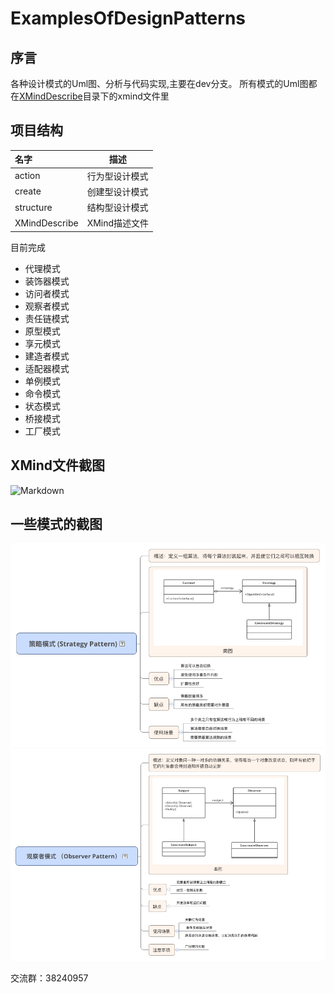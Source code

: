 # ExamplesOfDesignPatterns
## 序言

各种设计模式的Uml图、分析与代码实现,主要在dev分支。 所有模式的Uml图都在[XMindDescribe](https://github.com/mirsfang/ExamplesOfDesignPatterns/tree/master/XMindDescribe)目录下的xmind文件里

## 项目结构



| 名字            | 描述        |
| :------------ | --------- |
| action        | 行为型设计模式   |
| create        | 创建型设计模式   |
| structure     | 结构型设计模式   |
| XMindDescribe | XMind描述文件 |





目前完成



* 代理模式
* 装饰器模式
* ​访问者模式
* 观察者模式
* 责任链模式
* 原型模式
* 享元模式
* 建造者模式
* 适配器模式
* 单例模式
* 命令模式
* 状态模式
* 桥接模式
* 工厂模式





## XMind文件截图

![Markdown](https://github.com/mirsfang/ExamplesOfDesignPatterns/blob/master/XMind%E6%88%AA%E5%9B%BE.png)

## 一些模式的截图
![Markdown](./策略模式.png)
![Markdown](./观察者模式.png)



交流群：38240957
